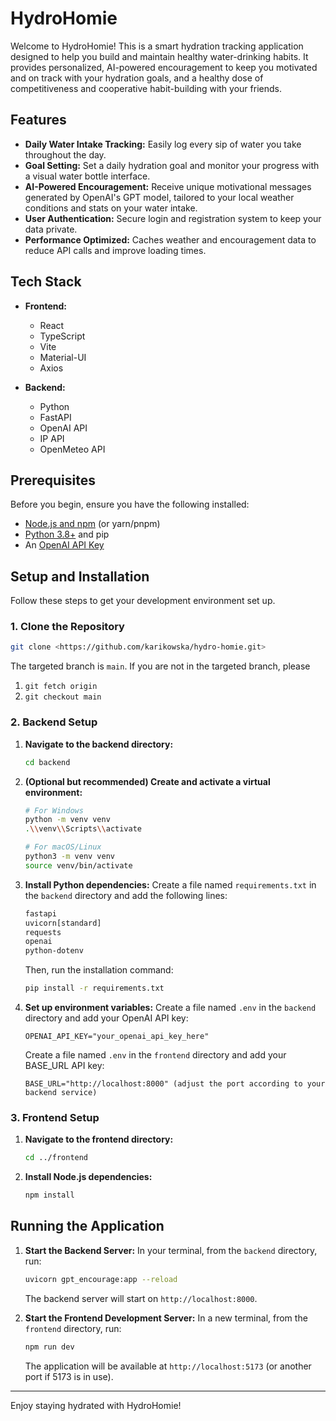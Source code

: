 # HydroHomie

Welcome to HydroHomie! This is a smart hydration tracking application designed to help you build and maintain healthy water-drinking habits. It provides personalized, AI-powered encouragement to keep you motivated and on track with your hydration goals, and a healthy dose of competitiveness and cooperative habit-building with your friends.

## Features

- **Daily Water Intake Tracking:** Easily log every sip of water you take throughout the day.
- **Goal Setting:** Set a daily hydration goal and monitor your progress with a visual water bottle interface.
- **AI-Powered Encouragement:** Receive unique motivational messages generated by OpenAI's GPT model, tailored to your local weather conditions and stats on your water intake.
- **User Authentication:** Secure login and registration system to keep your data private.
- **Performance Optimized:** Caches weather and encouragement data to reduce API calls and improve loading times.

## Tech Stack

- **Frontend:**
  - React
  - TypeScript
  - Vite
  - Material-UI
  - Axios

- **Backend:**
  - Python
  - FastAPI
  - OpenAI API
  - IP API
  - OpenMeteo API

## Prerequisites

Before you begin, ensure you have the following installed:
- [Node.js and npm](https://nodejs.org/) (or yarn/pnpm)
- [Python 3.8+](https://www.python.org/downloads/) and pip
- An [OpenAI API Key](https://platform.openai.com/account/api-keys)

## Setup and Installation

Follow these steps to get your development environment set up.

### 1. Clone the Repository

```bash
git clone <https://github.com/karikowska/hydro-homie.git>
```

The targeted branch is ```main```. If you are not in the targeted branch, please 
1. ```git fetch origin```
2. ```git checkout main```

### 2. Backend Setup

1.  **Navigate to the backend directory:**
    ```bash
    cd backend
    ```

2.  **(Optional but recommended) Create and activate a virtual environment:**
    ```bash
    # For Windows
    python -m venv venv
    .\\venv\\Scripts\\activate

    # For macOS/Linux
    python3 -m venv venv
    source venv/bin/activate
    ```

3.  **Install Python dependencies:**
    Create a file named `requirements.txt` in the `backend` directory and add the following lines:
    ```txt
    fastapi
    uvicorn[standard]
    requests
    openai
    python-dotenv
    ```
    Then, run the installation command:
    ```bash
    pip install -r requirements.txt
    ```

4.  **Set up environment variables:**
    Create a file named `.env` in the `backend` directory and add your OpenAI API key:
    ```
    OPENAI_API_KEY="your_openai_api_key_here"
    ```

    Create a file named `.env` in the `frontend` directory and add your BASE_URL API key:
    ```
    BASE_URL="http://localhost:8000" (adjust the port according to your backend service)
    ```

### 3. Frontend Setup

1.  **Navigate to the frontend directory:**
    ```bash
    cd ../frontend
    ```

2.  **Install Node.js dependencies:**
    ```bash
    npm install
    ```

## Running the Application

1.  **Start the Backend Server:**
    In your terminal, from the `backend` directory, run:
    ```bash
    uvicorn gpt_encourage:app --reload
    ```
    The backend server will start on `http://localhost:8000`.

2.  **Start the Frontend Development Server:**
    In a new terminal, from the `frontend` directory, run:
    ```bash
    npm run dev
    ```
    The application will be available at `http://localhost:5173` (or another port if 5173 is in use).

---

Enjoy staying hydrated with HydroHomie!
